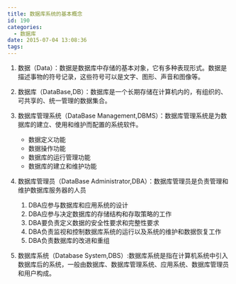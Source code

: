 ```yaml
---
title: 数据库系统的基本概念
id: 190
categories:
  - 数据库
date: 2015-07-04 13:08:36
tags:
---
```


1. 数据（Data）：数据是数据库中存储的基本对象，它有多种表现形式。数据是描述事物的符号记录，这些符号可以是文字、图形、声音和图像等。
2. 数据库（DataBase,DB）：数据库是一个长期存储在计算机内的，有组织的、可共享的、统一管理的数据集合。
3. 数据库管理系统（DataBase Management,DBMS）：数据库管理系统是为数据库的建立、使用和维护而配置的系统软件。
    * 数据定义功能
    * 数据操作功能
    * 数据库的运行管理功能
    * 数据库的建立和维护功能

4. 数据库管理员（DataBase Administrator,DBA）：数据库管理员是负责管理和维护数据库服务器的人员

    1. DBA应参与数据库和应用系统的设计
    2. DBA应参与决定数据库的存储结构和存取策略的工作
    3. DBA要负责定义数据的安全性要求和完整性要求
    4. DBA负责监视和控制数据库系统的运行以及系统的维护和数据恢复工作
    5. DBA负责数据库的改进和重组
5. 数据库系统（Database System,DBS）:数据库系统是指在计算机系统中引入数据库后的系统，一般由数据库、数据库管理系统、应用系统、数据库管理员和用户构成。